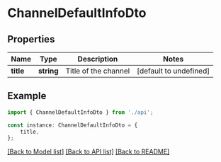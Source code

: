 # ChannelDefaultInfoDto


## Properties

Name | Type | Description | Notes
------------ | ------------- | ------------- | -------------
**title** | **string** | Title of the channel | [default to undefined]

## Example

```typescript
import { ChannelDefaultInfoDto } from './api';

const instance: ChannelDefaultInfoDto = {
    title,
};
```

[[Back to Model list]](../README.md#documentation-for-models) [[Back to API list]](../README.md#documentation-for-api-endpoints) [[Back to README]](../README.md)
